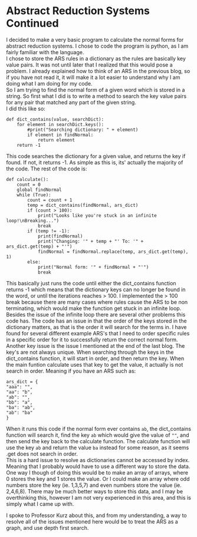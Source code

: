 # Abstract Reduction Systems Continued

I decided to make a very basic program to calculate the normal forms for abstract reduction systems. I chose to code the program is python, as I am fairly familiar with the language.  
I chose to store the ARS rules in a dictionary as the rules are basically key value pairs. It was not until later that I realized that this would pose a problem.
I already explained how to think of an ARS in the previous blog, so if you have not read it, it will make it a lot easier to understand why I am doing what I am doing for my code.  
So I am trying to find the normal form of a given word which is stored in a string. So first what I did is to write a method to search the key value pairs for any pair that matched any part of the given string.  
I did this like so:
```
def dict_contains(value, searchDict):
    for element in searchDict.keys():
        #print("Searching dictionary: " + element)
        if element in findNormal:
            return element
    return -1 
```
This code searches the dictionary for a given value, and returns the key if found. If not, it returns -1.
As simple as this is, its' actually the majority of the code. The rest of the code is:
```
def calculate():
    count = 0
    global findNormal
    while (True):
        count = count + 1
        temp = dict_contains(findNormal, ars_dict)
        if (count > 100):
            print("Looks like you're stuck in an infinite loop!\nBreaking...")
            break
        if (temp != -1):
            print(findNormal)
            print("Changing: '" + temp + "' To: '" + ars_dict.get(temp) + "'")
            findNormal = findNormal.replace(temp, ars_dict.get(temp), 1)
        else:
            print("Normal form: '" + findNormal + "'")
            break
```
This basically just runs the code until either the dict_contains function returns -1 which means that the dictionary keys can no longer be found in the word, or until the iterations reaches > 100. I implemented the > 100 break because there are many cases where rules cause the ARS to be non terminating, which would make the function get stuck in an infinite loop. Besides the issue of the infinite loop there are several other problems this code has. The code has an issue in that the order of the keys stored in the dictionary matters, as that is the order it will search for the terms in. I have found for several different example ARS's that I need to order specific rules in a specific order for it to successfully return the correct normal form. Another key issue is the issue I mentioned at the end of the last blog. The key's are not always unique. When searching through the keys in the dict_contains function, it will start in order, and then return the key. When the main funtion calculate uses that key to get the value, it actually is not search in order. Meaning if you have an ARS such as:
```
ars_dict = {
"aaa": "",
"aa": "b",
"ab": "",
"bb": "a",
"ba": "ab",
"ab": "ba"
}
```
When it runs this code if the normal form ever contains `ab`, the dict_contains function will search it, find the key `ab` which would give the value of `""`, and then send the key back to the calculate function. The calculate function will use the key `ab` and return the value `ba` instead for some reason, as it seems .get does not search in order.  
This is a hard issue to resolve as dictionaries cannot be accessed by index. Meaning that I probably would have to use a different way to store the data. One way I though of doing this would be to make an array of arrays, where 0 stores the key and 1 stores the value. Or I could make an array where odd numbers store the key (ie. 1,3,5,7) and even numbers store the value (ie. 2,4,6,8). There may be much better ways to store this data, and I may be overthinking this, however I am not very experienced in this area, and this is simply what I came up with.  

I spoke to Professor Kurz about this, and from my understanding, a way to resolve all of the issues mentioned here would be to treat the ARS as a graph, and use depth first search.
        